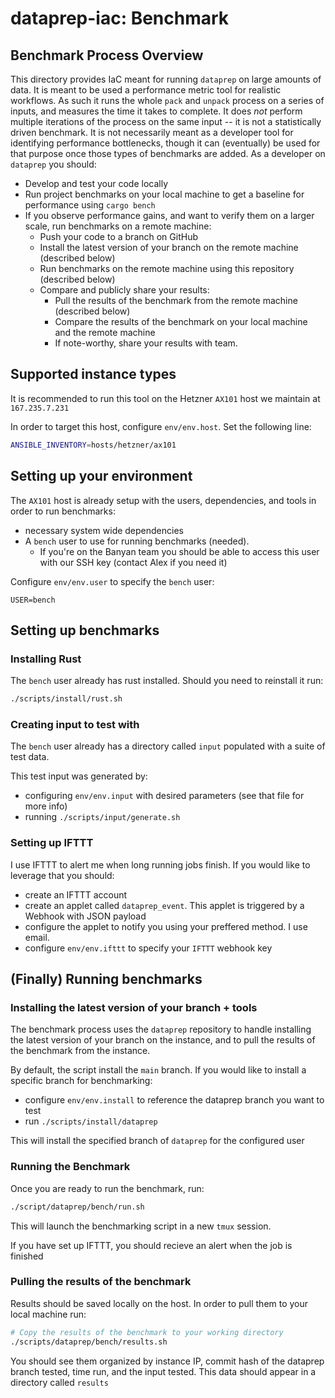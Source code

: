 # dataprep-iac: Benchmark

## Benchmark Process Overview
This directory provides IaC meant for running `dataprep` on large amounts of data.
It is meant to be used a performance metric tool for realistic workflows.
As such it runs the whole `pack` and `unpack` process on a series of inputs, and measures the time it takes to complete.
It does *not* perform multiple iterations of the process on the same input -- it is not a statistically driven benchmark.
It is not necessarily meant as a developer tool for identifying performance bottlenecks, though it can (eventually) be used for that purpose once those types of benchmarks are added.
As a developer on `dataprep` you should:
- Develop and test your code locally
- Run project benchmarks on your local machine to get a baseline for performance using `cargo bench`
- If you observe performance gains, and want to verify them on a larger scale, run benchmarks on a remote machine:
  - Push your code to a branch on GitHub
  - Install the latest version of your branch on the remote machine (described below)
  - Run benchmarks on the remote machine using this repository (described below)
  - Compare and publicly share your results:
    - Pull the results of the benchmark from the remote machine (described below)
    - Compare the results of the benchmark on your local machine and the remote machine
    - If note-worthy, share your results with team.

## Supported instance types
It is recommended to run this tool on the Hetzner `AX101` host we maintain at `167.235.7.231`

In order to target this host, configure `env/env.host`. Set the following line:

```bash
ANSIBLE_INVENTORY=hosts/hetzner/ax101
```

## Setting up your environment 
The `AX101` host is already setup with the users, dependencies, and tools in order to run benchmarks:
- necessary system wide dependencies
- A `bench` user to use for running benchmarks (needed). 
  - If you're on the Banyan team you should be able to access this user with our SSH key (contact Alex if you need it)

Configure `env/env.user` to specify the `bench` user:

`USER=bench`


## Setting up benchmarks

### Installing Rust

The `bench` user already has rust installed. Should you need to reinstall it run:

```bash
./scripts/install/rust.sh
```

### Creating input to test with
The `bench` user already has a directory called `input` populated with a suite of test data.

This test input was generated by:
- configuring `env/env.input` with desired parameters (see that file for more info)
- running `./scripts/input/generate.sh`

### Setting up IFTTT
I use IFTTT to alert me when long running jobs finish.
If you would like to leverage that you should:
- create an IFTTT account
- create an applet called `dataprep_event`. This applet is triggered by a Webhook with JSON payload
- configure the applet to notify you using your preffered method. I use email.
- configure `env/env.ifttt` to specify your `IFTTT` webhook key

## (Finally) Running benchmarks 

### Installing the latest version of your branch + tools
The benchmark process uses the `dataprep` repository to handle installing the latest version of your branch on the instance, and to pull the results of the benchmark from the instance.

By default, the script install the `main` branch. If you would like to install a specific branch for benchmarking:
- configure `env/env.install` to reference the dataprep branch you want to test
- run `./scripts/install/dataprep`

This will install the specified branch of `dataprep` for the configured user 

### Running the Benchmark
Once you are ready to run the benchmark, run:

```bash
./script/dataprep/bench/run.sh
```

This will launch the benchmarking script in a new `tmux` session.

If you have set up IFTTT, you should recieve an alert when the job is finished

### Pulling the results of the benchmark
Results should be saved locally on the host. In order to pull them to your local machine run: 
```bash
# Copy the results of the benchmark to your working directory
./scripts/dataprep/bench/results.sh
```
You should see them organized by instance IP, commit hash of the dataprep branch tested, time run, and the input tested.
This data should appear in a directory called `results`